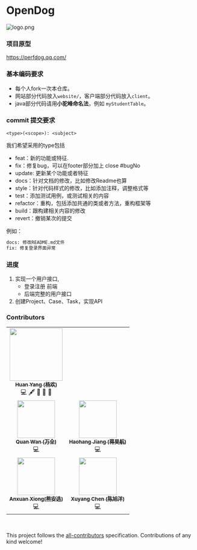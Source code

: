 # OpenDog

![logo.png](https://github.com/SheepHuan/OpenDog/blob/main/res/logo.png)

### 项目原型

https://perfdog.qq.com/

### 基本编码要求

- 每个人fork一次本仓库。
- 网站部分代码放入`website/`，客户端部分代码放入`client`。
- java部分代码请用**小驼峰命名法**，例如 `myStudentTable`。



### commit 提交要求

```
<type>(<scope>): <subject>
```

我们希望采用的type包括

- feat：新的功能或特征.
- fix：修复bug，可以在footer部分加上 close #bugNo
- update: 更新某个功能或者特征
- docs：针对文档的修改，比如修改Readme也算
- style：针对代码样式的修改，比如添加注释，调整格式等
- test：添加测试用例，或测试相关的内容
- refactor：重构，包括添加共通的类或者方法，重构框架等
- build：跟构建相关内容的修改
- revert：撤销某次的提交

例如：

```bash
docs: 修改README.md文件
fix: 修复登录界面异常
```





### 进度

1. 实现一个用户接口,
    - 登录注册 前端
    - 后端完整的用户接口
2. 创建Project、Case、Task，实现API







### Contributors

<!-- ALL-CONTRIBUTORS-LIST:START - Do not remove or modify this section -->
<!-- prettier-ignore-start -->
<!-- markdownlint-disable -->

<table>
  <tr>
    <td align="center"><a href="https://github.com/SheepHuan"><img src="https://avatars.githubusercontent.com/u/48245110?v=4?s=140" width="140px;" alt=""/><br /><sub><b>Huan Yang (杨欢)</b></sub></a><br /><a title="Code">💻</a> <a  title="Content">🖋</a> <a title="Documentation">📖</a> <a  title="Reviewed Pull Requests">👀</a> <a title="Design">🎨</a> </td>    
  </tr>
   <tr>
    <td align="center"><a href="https://github.com/Lawlietqaq"><img src="https://avatars.githubusercontent.com/u/35335898?v=4?s=100" width="100px;" alt=""/><br /><sub><b>Quan Wan (万全)</b></sub></a><br /><a title="Code">💻</a> </td>
    <td align="center"><a href="https://github.com/SheepHuan"><img src="https://avatars.githubusercontent.com/u/1567563?v=4?s=100" width="100px;" alt=""/><br /><sub><b>Haohang Jiang (蒋昊航)</b></sub></a><br /><a title="Code">💻</a></td>  
   </tr>
   <tr>
    <td align="center"><a href="https://github.com/Xax-Lbj"><img src="https://avatars.githubusercontent.com/u/46435917?v=4?s=100" width="100px;" alt=""/><br /><sub><b>Anxuan Xiong(熊安选)</b></sub></a><br /><a title="Code">💻</a> </td>
    <td align="center"><a href="https://github.com/CoreCXY"><img src="https://avatars.githubusercontent.com/u/92657989?v=4?s=100" width="100px;" alt=""/><br /><sub><b>Xuyang Chen (陈旭洋)</b></sub></a><br /><a title="Code">💻</a> </td>  
    </tr>
</table>


​       



<!-- markdownlint-restore -->
<!-- prettier-ignore-end -->

<!-- ALL-CONTRIBUTORS-LIST:END -->

This project follows the [all-contributors](https://github.com/all-contributors/all-contributors) specification. Contributions of any kind welcome!

